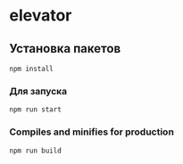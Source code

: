 # elevator

## Установка пакетов 
```
npm install
```

### Для запуска 
```
npm run start
```

### Compiles and minifies for production
```
npm run build
```


